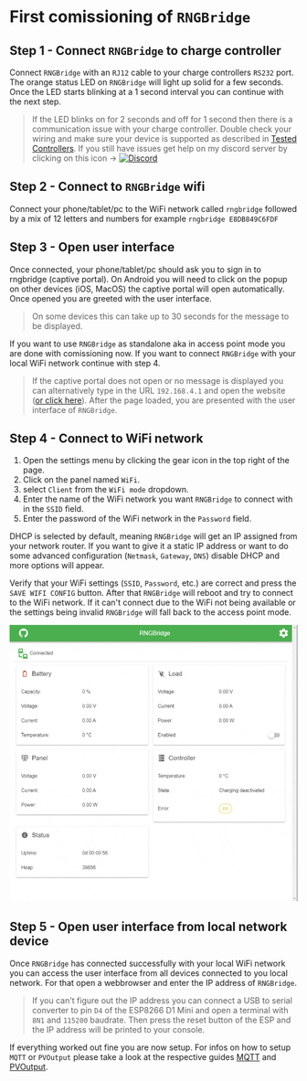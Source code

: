 # First comissioning of `RNGBridge`

## Step 1 - Connect `RNGBridge` to charge controller
Connect `RNGBridge` with an `RJ12` cable to your charge controllers `RS232` port. 
The orange status LED on `RNGBridge` will light up solid for a few seconds. 
Once the LED starts blinking at a 1 second interval you can continue with the next step.

> If the LED blinks on for 2 seconds and off for 1 second then there is a communication issue with your charge controller.
> Double check your wiring and make sure your device is supported as described in [Tested Controllers](https://github.com/enwi/RNGBridgeDoc/blob/main/controllers.md).
> If you still have issues get help on my discord server by clicking on this icon -> [![Discord](https://img.shields.io/discord/781219798931603527.svg?label=enwi&logo=discord&logoColor=ffffff&color=7389D8&labelColor=6A7EC2)](https://discord.gg/YxVyJWX62h)

## Step 2 - Connect to `RNGBridge` wifi
Connect your phone/tablet/pc to the WiFi network called `rngbridge` followed by a mix of 12 letters and numbers for example `rngbridge E8DB849C6FDF`

## Step 3 - Open user interface 
Once connected, your phone/tablet/pc should ask you to sign in to rngbridge (captive portal).
On Android you will need to click on the popup on other devices (iOS, MacOS) the captive portal will open automatically.
Once opened you are greeted with the user interface.

> On some devices this can take up to 30 seconds for the message to be displayed.

If you want to use `RNGBridge` as standalone aka in access point mode you are done with comissioning now. 
If you want to connect `RNGBridge` with your local WiFi network continue with step 4.

>If the captive portal does not open or no message is displayed you can alternatively type in the URL `192.168.4.1` and open the website (<a href="http://192.168.4.1" target="_blank">or click here</a>).
>After the page loaded, you are presented with the user interface of `RNGBridge`.

## Step 4 - Connect to WiFi network
1. Open the settings menu by clicking the gear icon in the top right of the page.
2. Click on the panel named `WiFi`.
3. select `Client` from the `WiFi mode` dropdown.
4. Enter the name of the WiFi network you want `RNGBridge` to connect with in the `SSID` field.
5. Enter the password of the WiFi network in the `Password` field.

DHCP is selected by default, meaning `RNGBridge` will get an IP assigned from your network router.
If you want to give it a static IP address or want to do some advanced configuration (`Netmask`, `Gateway`, `DNS`) disable DHCP and more options will appear.

Verify that your WiFi settings (`SSID`, `Password`, etc.) are correct and press the `SAVE WIFI CONFIG` button.
After that `RNGBridge` will reboot and try to connect to the WiFi network.
If it can't connect due to the WiFi not being available or the settings being invalid `RNGBridge` will fall back to the access point mode.

<img src="https://github.com/enwi/RNGBridgeDoc/blob/main/images/gif/wifi_client.gif" width="600">

## Step 5 - Open user interface from local network device
Once `RNGBridge` has connected successfully with your local WiFi network you can access the user interface from all devices connected to you local network.
For that open a webbrowser and enter the IP address of `RNGBridge`.

> If you can't figure out the IP address you can connect a USB to serial converter to pin `D4` of the ESP8266 D1 Mini and open a terminal with `8N1` and `115200` baudrate.
> Then press the reset button of the ESP and the IP address will be printed to your console.

If everything worked out fine you are now setup. For infos on how to setup `MQTT` or `PVOutput` please take a look at the respective guides [MQTT](https://github.com/enwi/RNGBridgeDoc/blob/main/mqtt.md) and [PVOutput](https://github.com/enwi/RNGBridgeDoc/blob/main/pvoutput.md).
